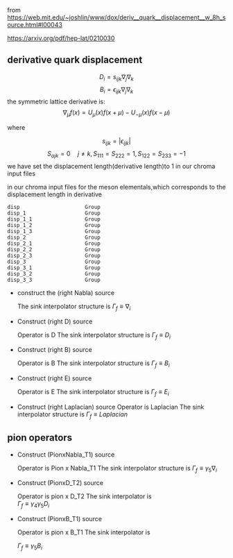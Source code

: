 from https://web.mit.edu/~joshlin/www/dox/deriv__quark__displacement__w_8h_source.html#l00043

https://arxiv.org/pdf/hep-lat/0210030

## derivative quark displacement

$$D_i = s_{ijk}\nabla_j\nabla_k$$
$$B_i = \epsilon_{ijk}\nabla_j\nabla_k$$
the symmetric lattice derivative is:
$$\nabla_\mu f(x) = U_\mu(x)f(x+\mu) - U_{-\mu}(x)f(x-\mu)$$

where
 
$$s_{ijk} = |\epsilon_{ijk}|$$
$$S_{\alpha jk} = 0\quad j\ne k, S_{111}=S_{222}=1, S_{122}=S_{233}=-1$$
we have set the displacement length(derivative length)to 1 in our chroma input files

in our chroma input files for the meson elementals,which corresponds to the displacement length in derivative
```
disp                     Group
disp_1                   Group
disp_1_1                 Group
disp_1_2                 Group
disp_1_3                 Group
disp_2                   Group
disp_2_1                 Group
disp_2_2                 Group
disp_2_3                 Group
disp_3                   Group
disp_3_1                 Group
disp_3_2                 Group
disp_3_3                 Group
```
* construct the (right Nabla) source 

    The sink interpolator structure is
    $\Gamma_f \equiv \nabla_i$

* Construct (right D) source

    Operator is  D
    The sink interpolator structure is
    $\Gamma_f \equiv D_i$

* Construct (right B) source

    Operator is  B
    The sink interpolator structure is
    $\Gamma_f \equiv B_i$

* Construct (right E) source

    Operator is  E
    The sink interpolator structure is
    $\Gamma_f \equiv E_i$

* Construct (right Laplacian) source
       Operator is  Laplacian
      The sink interpolator structure is
      $\Gamma_f \equiv Laplacian$
## pion operators 

* Construct (PionxNabla_T1) source
     
    Operator is  Pion x Nabla_T1
    The sink interpolator structure is
    $\Gamma_f \equiv \gamma_5\nabla_i$

* Construct (PionxD_T2) source
     
    Operator is  pion x D_T2
    The sink interpolator is   
    $\Gamma_f \equiv \gamma_4\gamma_5 D_i$  

* Construct (PionxB_T1) source

    Operator is  pion x B_T1
    The sink interpolator is   

    $\Gamma_f \equiv \gamma_5 B_i$  